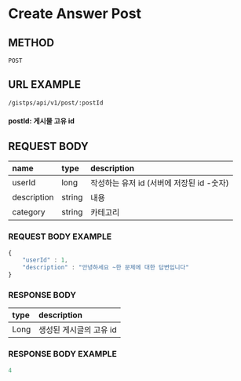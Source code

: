 # Create Answer Post

## METHOD

```text
POST
```

## URL EXAMPLE

```text
/gistps/api/v1/post/:postId
```

#### postId: 게시물 고유 id

## REQUEST BODY

| name | type | description |
| :--- | :--- | :--- |
| userId | long | 작성하는 유저 id \(서버에 저장된 id -숫자\) |
| description | string | 내용 |
| category | string | 카테고리 |

### REQUEST BODY EXAMPLE

```javascript
{
    "userId" : 1,
    "description" : "안녕하세요 ~한 문제에 대한 답변입니다"
}
```

### RESPONSE BODY 

| type | description |
| :--- | :--- |
| Long | 생성된 게시글의 고유 id |

### RESPONSE BODY EXAMPLE

```javascript
4
```

